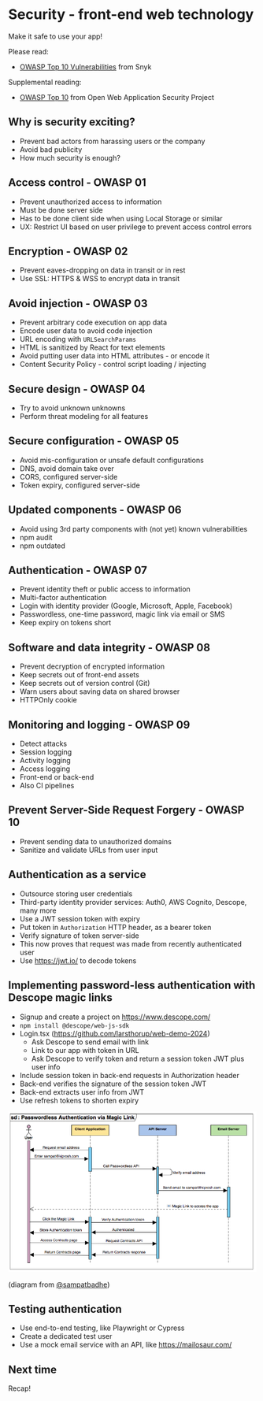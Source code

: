 # Security - front-end web technology

Make it safe to use your app!

Please read:

- [OWASP Top 10 Vulnerabilities](https://snyk.io/learn/owasp-top-10-vulnerabilities/) from Snyk

Supplemental reading:

- [OWASP Top 10](https://owasp.org/Top10/) from Open Web Application Security Project

## Why is security exciting?

- Prevent bad actors from harassing users or the company
- Avoid bad publicity
- How much security is enough?

## Access control - OWASP 01

- Prevent unauthorized access to information
- Must be done server side
- Has to be done client side when using Local Storage or similar
- UX: Restrict UI based on user privilege to prevent access control errors

## Encryption - OWASP 02

- Prevent eaves-dropping on data in transit or in rest
- Use SSL: HTTPS & WSS to encrypt data in transit

## Avoid injection - OWASP 03

- Prevent arbitrary code execution on app data
- Encode user data to avoid code injection
- URL encoding with `URLSearchParams`
- HTML is sanitized by React for text elements
- Avoid putting user data into HTML attributes - or encode it
- Content Security Policy - control script loading / injecting

## Secure design - OWASP 04

- Try to avoid unknown unknowns
- Perform threat modeling for all features

## Secure configuration - OWASP 05

- Avoid mis-configuration or unsafe default configurations
- DNS, avoid domain take over
- CORS, configured server-side
- Token expiry, configured server-side

## Updated components - OWASP 06

- Avoid using 3rd party components with (not yet) known vulnerabilities
- npm audit
- npm outdated

## Authentication - OWASP 07

- Prevent identity theft or public access to information
- Multi-factor authentication
- Login with identity provider (Google, Microsoft, Apple, Facebook)
- Passwordless, one-time password, magic link via email or SMS
- Keep expiry on tokens short

## Software and data integrity - OWASP 08

- Prevent decryption of encrypted information
- Keep secrets out of front-end assets
- Keep secrets out of version control (Git)
- Warn users about saving data on shared browser
- HTTPOnly cookie

## Monitoring and logging - OWASP 09

- Detect attacks
- Session logging
- Activity logging
- Access logging
- Front-end or back-end
- Also CI pipelines

## Prevent Server-Side Request Forgery - OWASP 10

- Prevent sending data to unauthorized domains
- Sanitize and validate URLs from user input

## Authentication as a service

- Outsource storing user credentials
- Third-party identity provider services: Auth0, AWS Cognito, Descope, many more
- Use a JWT session token with expiry
- Put token in `Authorization` HTTP header, as a bearer token
- Verify signature of token server-side
- This now proves that request was made from recently authenticated user
- Use https://jwt.io/ to decode tokens

## Implementing password-less authentication with Descope magic links

- Signup and create a project on https://www.descope.com/
- `npm install @descope/web-js-sdk`
- Login.tsx (https://github.com/larsthorup/web-demo-2024)
  - Ask Descope to send email with link
  - Link to our app with token in URL
  - Ask Descope to verify token and return a session token JWT plus user info
- Include session token in back-end requests in Authorization header
- Back-end verifies the signature of the session token JWT
- Back-end extracts user info from JWT
- Use refresh tokens to shorten expiry

![Passwordless Authentication via Magic Link](./Passwordless-Authentication-via-Magic-Link-2.png)

(diagram from [@sampatbadhe](https://twitter.com/sampatbadhe/status/1410120075646885892))

## Testing authentication

- Use end-to-end testing, like Playwright or Cypress
- Create a dedicated test user
- Use a mock email service with an API, like https://mailosaur.com/

## Next time

Recap!
